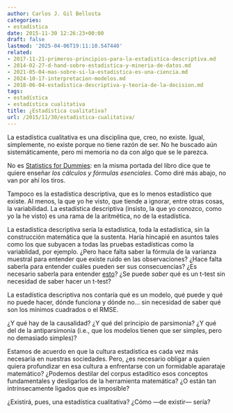 ```yaml
---
author: Carlos J. Gil Bellosta
categories:
- estadística
date: 2015-11-30 12:26:23+00:00
draft: false
lastmod: '2025-04-06T19:11:10.547440'
related:
- 2017-11-21-primeros-principios-para-la-estadistica-descriptiva.md
- 2014-02-27-d-hand-sobre-estadistica-y-mineria-de-datos.md
- 2021-05-04-mas-sobre-si-la-estadistica-es-una-ciencia.md
- 2024-10-17-interpretacion-modelos.md
- 2018-06-04-estadistica-descriptiva-y-teoria-de-la-decision.md
tags:
- estadística
- estadística cualitativa
title: ¿Estadística cualitativa?
url: /2015/11/30/estadistica-cualitativa/
---
```


La estadística cualitativa es una disciplina que, creo, no existe. Igual, simplemente, no existe porque no tiene razón de ser. No he buscado aún sistemáticamente, pero mi memoria no da con algo que se le parezca.

No es [Statistics for Dummies](http://www.math.uni.wroc.pl/~dyba/materials/dummies.pdf): en la misma portada del libro dice que te quiere enseñar _los cálculos y fórmulas esenciales_. Como diré más abajo, no van por ahí los tiros.

Tampoco es la estadística descriptiva, que es lo menos estadístico que existe. Al menos, la que yo he visto, que tiende a ignorar, entre otras cosas, la variabilidad. La estadística descriptiva (insisto, la que yo conozco, como yo la he visto) es una rama de la aritmética, no de la estadística.

La estadística descriptiva sería la estadística, toda la estadística, sin la construcción matemática que la sustenta. Haría hincapié en asuntos tales como los que subyacen a todas las pruebas estadísticas como la variablidad, por ejemplo. ¿Pero hace falta saber la fórmula de la varianza muestral para entender que existe ruido en las observaciones? ¿Hace falta saberla para entender cuáles pueden ser sus consecuencias? ¿Es necesario saberla para entender [esto](https://datanalytics.com/2014/12/10/hubo-alguna-vez-un-millon-de-palentinas/)? ¿Se puede _saber_ qué es un t-test sin necesidad de saber hacer un t-test?

La estadística descriptiva nos contaría qué es un modelo, qué puede y qué no puede hacer, dónde funciona y dónde no... sin necesidad de saber qué son los mínimos cuadrados o el RMSE.

¿Y qué hay de la causalidad? ¿Y qué del principio de parsimonia? ¿Y qué del de la antiparsimonia (i.e., que los modelos tienen que ser simples, pero no demasiado simples)?

Estamos de acuerdo en que la cultura estadística es cada vez más necesaria en nuestras sociedades. Pero, ¿es necesario obligar a quien quiera profundizar en esa cultura a enfrentarse con un formidable aparataje matemático? ¿Podemos destilar del corpus estadítico esos conceptos fundamentales y desligarlos de la herramienta matemática? ¿O están tan intrínsecamente ligados que es imposible?

¿Existirá, pues, una estadística cualitativa? ¿Cómo —de existir— sería?